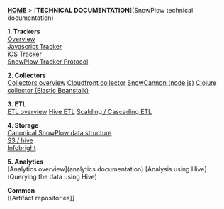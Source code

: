 [**HOME**](Home) > [**TECHNICAL DOCUMENTATION**](SnowPlow technical documentation)

**1. Trackers**  
[Overview](trackers)  
[Javascript Tracker](javascript-tracker)  
[iOS Tracker](ios-tracker)  
[SnowPlow Tracker Protocol](snowplow-tracker-protocol)  

**2. Collectors**  
[Collectors overview](collectors)
[Cloudfront collector](cloudfront)
[SnowCannon (node.js)](snowcannon)
[Clojure collector (Elastic Beanstalk)](clojure) 

**3. ETL**  
[ETL overview](etl)
[Hive ETL](hive-etl)
[Scalding / Cascading ETL](scaldingetl)

**4. Storage**  
[Canonical SnowPlow data structure](canonical-data-structure)  
[S3 / hive](s3-apache-hive-storage)  
[Infobright](infobright-storage)  

**5. Analytics**  
[Analytics overview](analytics documentation)
[Analysis using Hive](Querying the data using Hive)  

**Common**  
[[Artifact repositories]]  
